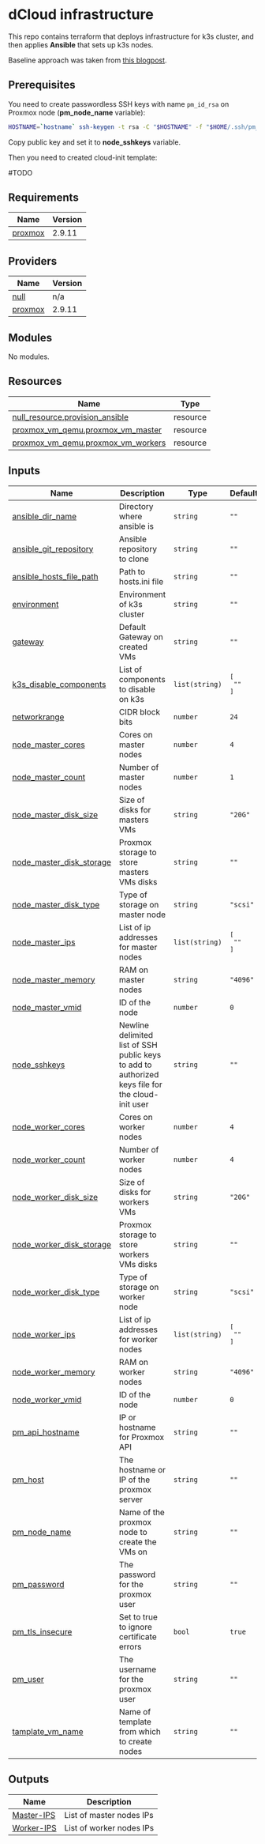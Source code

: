 # **dCloud** infrastructure

This repo contains terraform that deploys infrastructure for k3s cluster, and then applies **Ansible** that sets up k3s nodes.

Baseline approach was taken from [this blogpost](https://medium.com/@ssnetanel/build-a-kubernetes-cluster-using-k3s-on-proxmox-via-ansible-and-terraform-c97c7974d4a5).

## Prerequisites

You need to create passwordless SSH keys with name ```pm_id_rsa``` on Proxmox node (**pm_node_name** variable):
```sh
HOSTNAME=`hostname` ssh-keygen -t rsa -C "$HOSTNAME" -f "$HOME/.ssh/pm_id_rsa" -P "" && cat ~/.ssh/pm_id_rsa.pub
``` 
Copy public key and set it to **node_sshkeys** variable.

Then you need to created cloud-init template:

#TODO

<!-- BEGINNING OF PRE-COMMIT-TERRAFORM DOCS HOOK -->
## Requirements

| Name | Version |
|------|---------|
| <a name="requirement_proxmox"></a> [proxmox](#requirement\_proxmox) | 2.9.11 |

## Providers

| Name | Version |
|------|---------|
| <a name="provider_null"></a> [null](#provider\_null) | n/a |
| <a name="provider_proxmox"></a> [proxmox](#provider\_proxmox) | 2.9.11 |

## Modules

No modules.

## Resources

| Name | Type |
|------|------|
| [null_resource.provision_ansible](https://registry.terraform.io/providers/hashicorp/null/latest/docs/resources/resource) | resource |
| [proxmox_vm_qemu.proxmox_vm_master](https://registry.terraform.io/providers/telmate/proxmox/2.9.11/docs/resources/vm_qemu) | resource |
| [proxmox_vm_qemu.proxmox_vm_workers](https://registry.terraform.io/providers/telmate/proxmox/2.9.11/docs/resources/vm_qemu) | resource |

## Inputs

| Name | Description | Type | Default | Required |
|------|-------------|------|---------|:--------:|
| <a name="input_ansible_dir_name"></a> [ansible\_dir\_name](#input\_ansible\_dir\_name) | Directory where ansible is | `string` | `""` | no |
| <a name="input_ansible_git_repository"></a> [ansible\_git\_repository](#input\_ansible\_git\_repository) | Ansible repository to clone | `string` | `""` | no |
| <a name="input_ansible_hosts_file_path"></a> [ansible\_hosts\_file\_path](#input\_ansible\_hosts\_file\_path) | Path to hosts.ini file | `string` | `""` | no |
| <a name="input_environment"></a> [environment](#input\_environment) | Environment of k3s cluster | `string` | `""` | no |
| <a name="input_gateway"></a> [gateway](#input\_gateway) | Default Gateway on created VMs | `string` | `""` | no |
| <a name="input_k3s_disable_components"></a> [k3s\_disable\_components](#input\_k3s\_disable\_components) | List of components to disable on k3s | `list(string)` | <pre>[<br>  ""<br>]</pre> | no |
| <a name="input_networkrange"></a> [networkrange](#input\_networkrange) | CIDR block bits | `number` | `24` | no |
| <a name="input_node_master_cores"></a> [node\_master\_cores](#input\_node\_master\_cores) | Cores on master nodes | `number` | `4` | no |
| <a name="input_node_master_count"></a> [node\_master\_count](#input\_node\_master\_count) | Number of master nodes | `number` | `1` | no |
| <a name="input_node_master_disk_size"></a> [node\_master\_disk\_size](#input\_node\_master\_disk\_size) | Size of disks for masters VMs | `string` | `"20G"` | no |
| <a name="input_node_master_disk_storage"></a> [node\_master\_disk\_storage](#input\_node\_master\_disk\_storage) | Proxmox storage to store masters VMs disks | `string` | `""` | no |
| <a name="input_node_master_disk_type"></a> [node\_master\_disk\_type](#input\_node\_master\_disk\_type) | Type of storage on master node | `string` | `"scsi"` | no |
| <a name="input_node_master_ips"></a> [node\_master\_ips](#input\_node\_master\_ips) | List of ip addresses for master nodes | `list(string)` | <pre>[<br>  ""<br>]</pre> | no |
| <a name="input_node_master_memory"></a> [node\_master\_memory](#input\_node\_master\_memory) | RAM on master nodes | `string` | `"4096"` | no |
| <a name="input_node_master_vmid"></a> [node\_master\_vmid](#input\_node\_master\_vmid) | ID of the node | `number` | `0` | no |
| <a name="input_node_sshkeys"></a> [node\_sshkeys](#input\_node\_sshkeys) | Newline delimited list of SSH public keys to add to authorized keys file for the cloud-init user | `string` | `""` | no |
| <a name="input_node_worker_cores"></a> [node\_worker\_cores](#input\_node\_worker\_cores) | Cores on worker nodes | `number` | `4` | no |
| <a name="input_node_worker_count"></a> [node\_worker\_count](#input\_node\_worker\_count) | Number of worker nodes | `number` | `4` | no |
| <a name="input_node_worker_disk_size"></a> [node\_worker\_disk\_size](#input\_node\_worker\_disk\_size) | Size of disks for workers VMs | `string` | `"20G"` | no |
| <a name="input_node_worker_disk_storage"></a> [node\_worker\_disk\_storage](#input\_node\_worker\_disk\_storage) | Proxmox storage to store workers VMs disks | `string` | `""` | no |
| <a name="input_node_worker_disk_type"></a> [node\_worker\_disk\_type](#input\_node\_worker\_disk\_type) | Type of storage on worker node | `string` | `"scsi"` | no |
| <a name="input_node_worker_ips"></a> [node\_worker\_ips](#input\_node\_worker\_ips) | List of ip addresses for worker nodes | `list(string)` | <pre>[<br>  ""<br>]</pre> | no |
| <a name="input_node_worker_memory"></a> [node\_worker\_memory](#input\_node\_worker\_memory) | RAM on worker nodes | `string` | `"4096"` | no |
| <a name="input_node_worker_vmid"></a> [node\_worker\_vmid](#input\_node\_worker\_vmid) | ID of the node | `number` | `0` | no |
| <a name="input_pm_api_hostname"></a> [pm\_api\_hostname](#input\_pm\_api\_hostname) | IP or hostname for Proxmox API | `string` | `""` | no |
| <a name="input_pm_host"></a> [pm\_host](#input\_pm\_host) | The hostname or IP of the proxmox server | `string` | `""` | no |
| <a name="input_pm_node_name"></a> [pm\_node\_name](#input\_pm\_node\_name) | Name of the proxmox node to create the VMs on | `string` | `""` | no |
| <a name="input_pm_password"></a> [pm\_password](#input\_pm\_password) | The password for the proxmox user | `string` | `""` | no |
| <a name="input_pm_tls_insecure"></a> [pm\_tls\_insecure](#input\_pm\_tls\_insecure) | Set to true to ignore certificate errors | `bool` | `true` | no |
| <a name="input_pm_user"></a> [pm\_user](#input\_pm\_user) | The username for the proxmox user | `string` | `""` | no |
| <a name="input_tamplate_vm_name"></a> [tamplate\_vm\_name](#input\_tamplate\_vm\_name) | Name of template from which to create nodes | `string` | `""` | no |

## Outputs

| Name | Description |
|------|-------------|
| <a name="output_Master-IPS"></a> [Master-IPS](#output\_Master-IPS) | List of master nodes IPs |
| <a name="output_Worker-IPS"></a> [Worker-IPS](#output\_Worker-IPS) | List of worker nodes IPs |
<!-- END OF PRE-COMMIT-TERRAFORM DOCS HOOK -->
